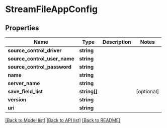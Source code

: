 # StreamFileAppConfig

## Properties
Name | Type | Description | Notes
------------ | ------------- | ------------- | -------------
**source_control_driver** | **string** |  | 
**source_control_user_name** | **string** |  | 
**source_control_password** | **string** |  | 
**name** | **string** |  | 
**server_name** | **string** |  | 
**save_field_list** | **string[]** |  | [optional] 
**version** | **string** |  | 
**uri** | **string** |  | 

[[Back to Model list]](../README.md#documentation-for-models) [[Back to API list]](../README.md#documentation-for-api-endpoints) [[Back to README]](../README.md)


